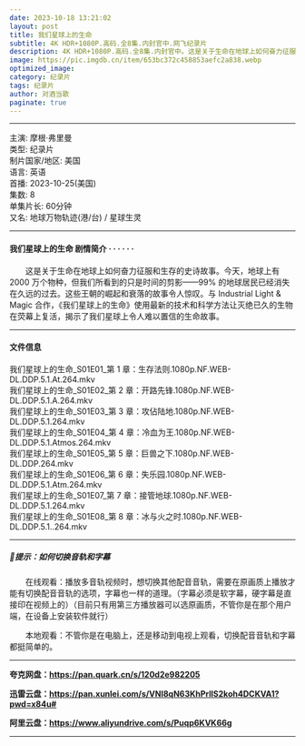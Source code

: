 ```yaml
---
date: 2023-10-18 13:21:02
layout: post
title: 我们星球上的生命
subtitle: 4K HDR+1080P.高码.全8集.内封官中.网飞纪录片
description: 4K HDR+1080P.高码.全8集.内封官中。这是关于生命在地球上如何奋力征服和生存的史诗故事。今天，地球上有 2000 万个物种，但我们所看到的只是时间的剪影——99% 的地球居民已经消失在久远的过去。这些王朝的崛起和衰落的故事令人惊叹...
image: https://pic.imgdb.cn/item/653bc372c458853aefc2a838.webp
optimized_image: 
category: 纪录片
tags: 纪录片
author: 对酒当歌
paginate: true
---
```


---

主演: 摩根·弗里曼  
类型: 纪录片  
制片国家/地区: 美国  
语言: 英语  
首播: 2023-10-25(美国)  
集数: 8  
单集片长: 60分钟  
又名: 地球万物轨迹(港/台) / 星球生灵  

---

#### 我们星球上的生命 剧情简介 · · · · · ·

　　这是关于生命在地球上如何奋力征服和生存的史诗故事。今天，地球上有 2000 万个物种，但我们所看到的只是时间的剪影——99% 的地球居民已经消失在久远的过去。这些王朝的崛起和衰落的故事令人惊叹。与 Industrial Light & Magic 合作，《我们星球上的生命》使用最新的技术和科学方法让灭绝已久的生物在荧幕上复活，揭示了我们星球上令人难以置信的生命故事。

---

#### 文件信息

我们星球上的生命_S01E01_第 1 章：生存法则.1080p.NF.WEB-DL.DDP.5.1.At.264.mkv  
我们星球上的生命_S01E02_第 2 章：开路先锋.1080p.NF.WEB-DL.DDP.5.1.A.264.mkv  
我们星球上的生命_S01E03_第 3 章：攻佔陆地.1080p.NF.WEB-DL.DDP.5.1.264.mkv  
我们星球上的生命_S01E04_第 4 章：冷血为王.1080p.NF.WEB-DL.DDP.5.1.Atmos.264.mkv  
我们星球上的生命_S01E05_第 5 章：巨兽之下.1080p.NF.WEB-DL.DDP.264.mkv  
我们星球上的生命_S01E06_第 6 章：失乐园.1080p.NF.WEB-DL.DDP.5.1.Atm.264.mkv  
我们星球上的生命_S01E07_第 7 章：接管地球.1080p.NF.WEB-DL.DDP.5.1.264.mkv  
我们星球上的生命_S01E08_第 8 章：冰与火之时.1080p.NF.WEB-DL.DDP.5.1..264.mkv  

---

##### 🔔提示：如何切换音轨和字幕

　　在线观看：播放多音轨视频时，想切换其他配音音轨，需要在原画质上播放才能有切换配音音轨的选项，字幕也一样的道理。（字幕必须是软字幕，硬字幕是直接印在视频上的）（目前只有用第三方播放器可以选原画质，不管你是在那个用户端，在设备上安装软件就行）

　　本地观看：不管你是在电脑上，还是移动到电视上观看，切换配音音轨和字幕都挺简单的。

---

**夸克网盘：<https://pan.quark.cn/s/120d2e982205>**

**迅雷云盘：<https://pan.xunlei.com/s/VNl8qN63KhPrllS2koh4DCKVA1?pwd=x84u#>**

**阿里云盘：<https://www.aliyundrive.com/s/Puqp6KVK66g>**

---

